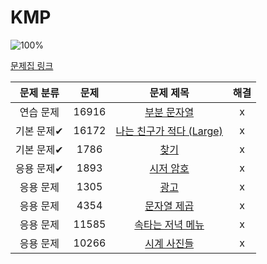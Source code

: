 # KMP

![100%](https://progress-bar.dev/8/?scale=8&title=progress&width=500&color=babaca&suffix=/8)

[문제집 링크](https://www.acmicpc.net/workbook/view/12205)

| 문제 분류 | 문제 | 문제 제목 | 해결 |
| :--: | :--: | :--: | :--: |
| 연습 문제 | 16916 | [부분 문자열](https://www.acmicpc.net/problem/16916) | x |
| 기본 문제✔ | 16172 | [나는 친구가 적다 (Large)](https://www.acmicpc.net/problem/16172) | x |
| 기본 문제✔ | 1786 | [찾기](https://www.acmicpc.net/problem/1786) | x |
| 응용 문제✔ | 1893 | [시저 암호](https://www.acmicpc.net/problem/1893) | x |
| 응용 문제 | 1305 | [광고](https://www.acmicpc.net/problem/1305) | x |
| 응용 문제 | 4354 | [문자열 제곱](https://www.acmicpc.net/problem/4354) | x |
| 응용 문제 | 11585 | [속타는 저녁 메뉴](https://www.acmicpc.net/problem/11585) | x |
| 응용 문제 | 10266 | [시계 사진들](https://www.acmicpc.net/problem/10266) | x |
